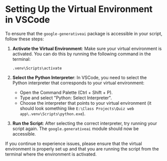 # Setting Up the Virtual Environment in VSCode

To ensure that the `google-generativeai` package is accessible in your script, follow these steps:

1. **Activate the Virtual Environment**:
   Make sure your virtual environment is activated. You can do this by running the following command in the terminal:
   ```
   .venv\Scripts\activate
   ```

2. **Select the Python Interpreter**:
   In VSCode, you need to select the Python interpreter that corresponds to your virtual environment:
   - Open the Command Palette (Ctrl + Shift + P).
   - Type and select "Python: Select Interpreter".
   - Choose the interpreter that points to your virtual environment (it should look something like `E:\Class Projects\Quiz web app\.venv\Scripts\python.exe`).

3. **Run the Script**:
   After selecting the correct interpreter, try running your script again. The `google.generativeai` module should now be accessible.

If you continue to experience issues, please ensure that the virtual environment is properly set up and that you are running the script from the terminal where the environment is activated.
